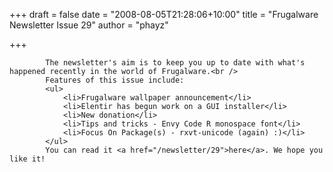 
+++
draft = false
date = "2008-08-05T21:28:06+10:00"
title = "Frugalware Newsletter Issue 29"
author = "phayz"

+++

            The newsletter's aim is to keep you up to date with what's happened recently in the world of Frugalware.<br />
            Features of this issue include:
            <ul>
                <li>Frugalware wallpaper announcement</li>
                <li>Elentir has begun work on a GUI installer</li>
                <li>New donation</li>
                <li>Tips and tricks - Envy Code R monospace font</li>
                <li>Focus On Package(s) - rxvt-unicode (again) :)</li>
            </ul>
            You can read it <a href="/newsletter/29">here</a>. We hope you like it!
            
        